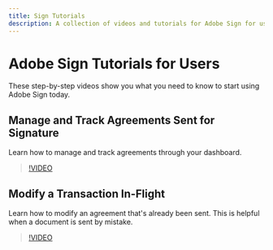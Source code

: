 ```yaml
---
title: Sign Tutorials
description: A collection of videos and tutorials for Adobe Sign for users.
---
```


# Adobe Sign Tutorials for Users

These step-by-step videos show you what you need to know to start using Adobe Sign today.

## Manage and Track Agreements Sent for Signature

Learn how to manage and track agreements through your dashboard.

>[!VIDEO](https://video.tv.adobe.com/v/17341)

## Modify a Transaction In-Flight

Learn how to modify an agreement that's already been sent. This is helpful when a document is sent by mistake.

>[!VIDEO](https://video.tv.adobe.com/v/17343)




